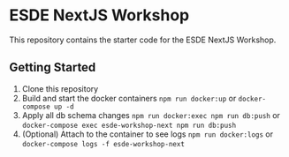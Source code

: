 # ESDE NextJS Workshop

This repository contains the starter code for the ESDE NextJS Workshop.

## Getting Started

1. Clone this repository
2. Build and start the docker containers `npm run docker:up` or `docker-compose up -d`
3. Apply all db schema changes `npm run docker:exec npm run db:push` or `docker-compose exec esde-workshop-next npm run db:push`
4. (Optional) Attach to the container to see logs `npm run docker:logs` or `docker-compose logs -f esde-workshop-next`
